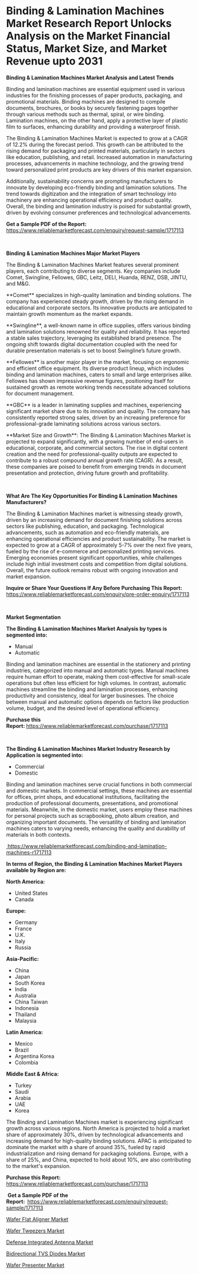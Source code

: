 <p><h1>Binding & Lamination Machines Market Research Report Unlocks Analysis on the Market Financial Status, Market Size, and Market Revenue upto 2031</h1></p><p><strong>Binding & Lamination Machines Market Analysis and Latest Trends</strong></p>
<p><p>Binding and lamination machines are essential equipment used in various industries for the finishing processes of paper products, packaging, and promotional materials. Binding machines are designed to compile documents, brochures, or books by securely fastening pages together through various methods such as thermal, spiral, or wire binding. Lamination machines, on the other hand, apply a protective layer of plastic film to surfaces, enhancing durability and providing a waterproof finish.</p><p>The Binding & Lamination Machines Market is expected to grow at a CAGR of 12.2% during the forecast period. This growth can be attributed to the rising demand for packaging and printed materials, particularly in sectors like education, publishing, and retail. Increased automation in manufacturing processes, advancements in machine technology, and the growing trend toward personalized print products are key drivers of this market expansion.</p><p>Additionally, sustainability concerns are prompting manufacturers to innovate by developing eco-friendly binding and lamination solutions. The trend towards digitization and the integration of smart technology into machinery are enhancing operational efficiency and product quality. Overall, the binding and lamination industry is poised for substantial growth, driven by evolving consumer preferences and technological advancements.</p></p>
<p><strong>Get a Sample PDF of the Report:&nbsp;</strong> <a href="https://www.reliablemarketforecast.com/enquiry/request-sample/1717113?utm_campaign=1771&utm_medium=2&utm_source=Github&utm_content=ia&utm_term=19102024&utm_id=binding-lamination-machines">https://www.reliablemarketforecast.com/enquiry/request-sample/1717113</a></p>
<p>&nbsp;</p>
<p><strong>Binding & Lamination Machines Major Market Players</strong></p>
<p><p>The Binding & Lamination Machines Market features several prominent players, each contributing to diverse segments. Key companies include Comet, Swingline, Fellowes, GBC, Leitz, DELI, Huanda, RENZ, DSB, JINTU, and M&G.</p><p>**Comet** specializes in high-quality lamination and binding solutions. The company has experienced steady growth, driven by the rising demand in educational and corporate sectors. Its innovative products are anticipated to maintain growth momentum as the market expands.</p><p>**Swingline**, a well-known name in office supplies, offers various binding and lamination solutions renowned for quality and reliability. It has reported a stable sales trajectory, leveraging its established brand presence. The ongoing shift towards digital documentation coupled with the need for durable presentation materials is set to boost Swingline’s future growth.</p><p>**Fellowes** is another major player in the market, focusing on ergonomic and efficient office equipment. Its diverse product lineup, which includes binding and lamination machines, caters to small and large enterprises alike. Fellowes has shown impressive revenue figures, positioning itself for sustained growth as remote working trends necessitate advanced solutions for document management.</p><p>**GBC** is a leader in laminating supplies and machines, experiencing significant market share due to its innovation and quality. The company has consistently reported strong sales, driven by an increasing preference for professional-grade laminating solutions across various sectors.</p><p>**Market Size and Growth**: The Binding & Lamination Machines Market is projected to expand significantly, with a growing number of end-users in educational, corporate, and commercial sectors. The rise in digital content creation and the need for professional-quality outputs are expected to contribute to a robust compound annual growth rate (CAGR). As a result, these companies are poised to benefit from emerging trends in document presentation and protection, driving future growth and profitability.</p></p>
<p>&nbsp;</p>
<p><strong>What Are The Key Opportunities For Binding & Lamination Machines Manufacturers?</strong></p>
<p><p>The Binding & Lamination Machines market is witnessing steady growth, driven by an increasing demand for document finishing solutions across sectors like publishing, education, and packaging. Technological advancements, such as automation and eco-friendly materials, are enhancing operational efficiencies and product sustainability. The market is expected to grow at a CAGR of approximately 5-7% over the next five years, fueled by the rise of e-commerce and personalized printing services. Emerging economies present significant opportunities, while challenges include high initial investment costs and competition from digital solutions. Overall, the future outlook remains robust with ongoing innovation and market expansion.</p></p>
<p><strong>Inquire or Share Your Questions If Any Before Purchasing This Report:</strong> <a href="https://www.reliablemarketforecast.com/enquiry/pre-order-enquiry/1717113?utm_campaign=1771&utm_medium=2&utm_source=Github&utm_content=ia&utm_term=19102024&utm_id=binding-lamination-machines">https://www.reliablemarketforecast.com/enquiry/pre-order-enquiry/1717113</a></p>
<p>&nbsp;</p>
<p><strong>Market Segmentation</strong></p>
<p><strong>The Binding & Lamination Machines Market Analysis by types is segmented into:</strong></p>
<p><ul><li>Manual</li><li>Automatic</li></ul></p>
<p><p>Binding and lamination machines are essential in the stationery and printing industries, categorized into manual and automatic types. Manual machines require human effort to operate, making them cost-effective for small-scale operations but often less efficient for high volumes. In contrast, automatic machines streamline the binding and lamination processes, enhancing productivity and consistency, ideal for larger businesses. The choice between manual and automatic options depends on factors like production volume, budget, and the desired level of operational efficiency.</p></p>
<p><strong>Purchase this Report:&nbsp;</strong><a href="https://www.reliablemarketforecast.com/purchase/1717113?utm_campaign=1771&utm_medium=2&utm_source=Github&utm_content=ia&utm_term=19102024&utm_id=binding-lamination-machines">https://www.reliablemarketforecast.com/purchase/1717113</a></p>
<p>&nbsp;</p>
<p><strong>The Binding & Lamination Machines Market Industry Research by Application is segmented into:</strong></p>
<p><ul><li>Commercial</li><li>Domestic</li></ul></p>
<p><p>Binding and lamination machines serve crucial functions in both commercial and domestic markets. In commercial settings, these machines are essential for offices, print shops, and educational institutions, facilitating the production of professional documents, presentations, and promotional materials. Meanwhile, in the domestic market, users employ these machines for personal projects such as scrapbooking, photo album creation, and organizing important documents. The versatility of binding and lamination machines caters to varying needs, enhancing the quality and durability of materials in both contexts.</p></p>
<p><a href="https://www.reliablemarketforecast.com/binding-and-lamination-machines-r1717113?utm_campaign=1771&utm_medium=2&utm_source=Github&utm_content=ia&utm_term=19102024&utm_id=binding-lamination-machines">&nbsp;https://www.reliablemarketforecast.com/binding-and-lamination-machines-r1717113</a></p>
<p><strong>In terms of Region, the Binding & Lamination Machines Market Players available by Region are:</strong></p>
<p>
    <p> <strong> North America: </strong>
        <ul>
            <li>United States</li>
            <li>Canada</li>
        </ul>
        </p> 
    <p> <strong> Europe: </strong>
        <ul>
            <li>Germany</li>
            <li>France</li>
            <li>U.K.</li>
            <li>Italy</li>
            <li>Russia</li>
        </ul>
        </p> 
    <p> <strong> Asia-Pacific: </strong>
        <ul>
            <li>China</li>
            <li>Japan</li>
            <li>South Korea</li>
            <li>India</li>
            <li>Australia</li>
            <li>China Taiwan</li>
            <li>Indonesia</li>
            <li>Thailand</li>
            <li>Malaysia</li>
        </ul>
        </p> 
    <p> <strong> Latin America: </strong>
        <ul>
            <li>Mexico</li>
            <li>Brazil</li>
            <li>Argentina Korea</li>
            <li>Colombia</li>
        </ul>
        </p> 
    <p> <strong> Middle East & Africa: </strong>
        <ul>
            <li>Turkey</li>
            <li>Saudi</li>
            <li>Arabia</li>
            <li>UAE</li>
            <li>Korea</li>
        </ul>
    </p>
    </p>
<p><p>The Binding and Lamination Machines market is experiencing significant growth across various regions. North America is projected to hold a market share of approximately 30%, driven by technological advancements and increasing demand for high-quality binding solutions. APAC is anticipated to dominate the market with a share of around 35%, fueled by rapid industrialization and rising demand for packaging solutions. Europe, with a share of 25%, and China, expected to hold about 10%, are also contributing to the market's expansion.</p></p>
<p><strong>Purchase this Report: </strong><a href="https://www.reliablemarketforecast.com/purchase/1717113?utm_campaign=1771&utm_medium=2&utm_source=Github&utm_content=ia&utm_term=19102024&utm_id=binding-lamination-machines">https://www.reliablemarketforecast.com/purchase/1717113</a></p>
<p>&nbsp;<strong>Get a Sample PDF of the Report:&nbsp;&nbsp;</strong><a href="https://www.reliablemarketforecast.com/enquiry/request-sample/1717113?utm_campaign=1771&utm_medium=2&utm_source=Github&utm_content=ia&utm_term=19102024&utm_id=binding-lamination-machines">https://www.reliablemarketforecast.com/enquiry/request-sample/1717113</a></p>
<p><strong></strong></p>
<p><p><a href="https://www.linkedin.com/pulse/navigating-global-wafer-flat-aligner-market-landscape-ekuvf?utm_campaign=1771&utm_medium=2&utm_source=Github&utm_content=ia&utm_term=19102024&utm_id=binding-lamination-machines">Wafer Flat Aligner Market</a></p><p><a href="https://www.linkedin.com/pulse/future-wafer-tweezers-market-global-forecast-trends-2024--tmf2f?utm_campaign=1771&utm_medium=2&utm_source=Github&utm_content=ia&utm_term=19102024&utm_id=binding-lamination-machines">Wafer Tweezers Market</a></p><p><a href="https://www.linkedin.com/pulse/defense-integrated-antenna-industry-resonance-73-amplification-jmbwf?utm_campaign=1771&utm_medium=2&utm_source=Github&utm_content=ia&utm_term=19102024&utm_id=binding-lamination-machines">Defense Integrated Antenna Market</a></p><p><a href="https://www.linkedin.com/pulse/comprehensive-bidirectional-tvs-diodes-market-report-j04jf?utm_campaign=1771&utm_medium=2&utm_source=Github&utm_content=ia&utm_term=19102024&utm_id=binding-lamination-machines">Bidirectional TVS Diodes Market</a></p><p><a href="https://www.linkedin.com/pulse/driving-forces-global-wafer-presenter-market-trends-applications-7kyyf?utm_campaign=1771&utm_medium=2&utm_source=Github&utm_content=ia&utm_term=19102024&utm_id=binding-lamination-machines">Wafer Presenter Market</a></p></p>